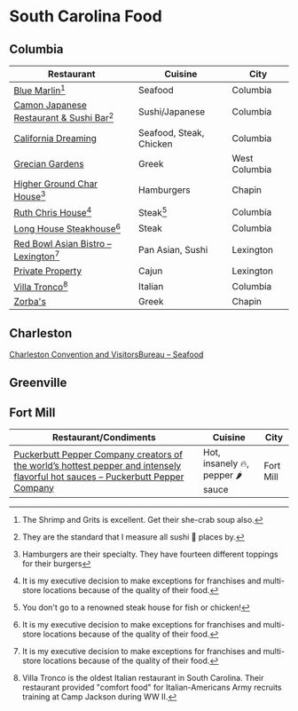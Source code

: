 # South Carolina Food 

## Columbia 

| Restaurant | Cuisine | City |
|----|----|-----|
| [Blue Marlin](http://www.bluemarlincolumbia.com/)[^11] | Seafood | Columbia |
| [Camon Japanese Restaurant & Sushi Bar](https://camonsushi.wordpress.com/)[^12] | Sushi/Japanese | Columbia |
| [California Dreaming](https://californiadreaming.rest/location/Columbia-SC/) | Seafood, Steak, Chicken | Columbia |
| [Grecian Gardens](http://www.greciangardenssc.com/) | Greek | West Columbia |
| [Higher Ground Char House](https://highergroundcharhouse.com/)[^13] | Hamburgers | Chapin |
| [Ruth Chris House](https://www.ruthschris.com/restaurant-locations/columbia/)[^14] | Steak[^15]  | Columbia |
| [Long House Steakhouse](https://www.longhornsteakhouse.com/locations/sc/columbia/columbia-harbison-road/5094)[^14] | Steak | Columbia |
| [Red Bowl Asian Bistro – Lexington](https://www.redbowllexington.com/)[^14] | Pan Asian,  Sushi | Lexington |
| [Private Property](https://www.privatepropertysc.com/ ) | Cajun | Lexington |
| [Villa Tronco](https://www.villatronco.com/)[^16] |Italian | Columbia |
| [Zorba's](https://zorbaschapin.com) | Greek | Chapin |

[^11]: The Shrimp and Grits is excellent. Get their she-crab soup also.
[^12]: They are the standard that I measure all sushi 🍣  places by.
[^13]: Hamburgers are their specialty. They have fourteen different toppings for their burgers 
[^14]: It is my executive decision to make exceptions for franchises and multi-store locations because of the quality of their food.
[^15]: You don't go to a renowned steak house for fish or chicken!
[^16]: Villa Tronco is the oldest Italian restaurant in South Carolina. Their restaurant provided "comfort food" for Italian-Americans Army recruits training at Camp Jackson during WW II.

## Charleston

[Charleston Convention and VisitorsBureau – Seafood](https://www.charlestoncvb.com/plan-your-trip/dining-nightlife~124/seafood~1100/) 

## Greenville 

## Fort Mill

| Restaurant/Condiments | Cuisine | City |
|----|---|---|
| [Puckerbutt Pepper Company creators of the world’s hottest pepper and intensely flavorful hot sauces – Puckerbutt Pepper Company](https://puckerbuttpeppercompany.com/) | Hot, insanely 🔥, pepper 🌶 sauce | Fort Mill |
